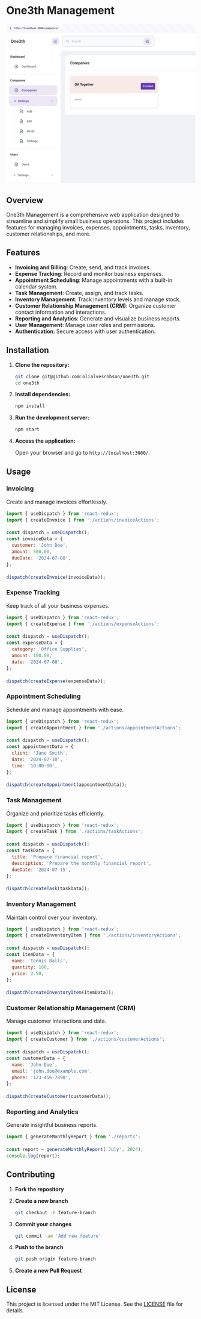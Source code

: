 # One3th Management

![One3th Logo](images/companies_screen.png)  <!-- Add an actual image path if available -->

## Overview

One3th Management is a comprehensive web application designed to streamline and simplify small business operations. This project includes features for managing invoices, expenses, appointments, tasks, inventory, customer relationships, and more.

## Features

- **Invoicing and Billing**: Create, send, and track invoices.
- **Expense Tracking**: Record and monitor business expenses.
- **Appointment Scheduling**: Manage appointments with a built-in calendar system.
- **Task Management**: Create, assign, and track tasks.
- **Inventory Management**: Track inventory levels and manage stock.
- **Customer Relationship Management (CRM)**: Organize customer contact information and interactions.
- **Reporting and Analytics**: Generate and visualize business reports.
- **User Management**: Manage user roles and permissions.
- **Authentication**: Secure access with user authentication.

## Installation

1. **Clone the repository:**

    ```bash
    git clone git@github.com:olialvesrobson/one3th.git
    cd one3th
    ```

2. **Install dependencies:**

    ```bash
    npm install
    ```

3. **Run the development server:**

    ```bash
    npm start
    ```

4. **Access the application:**

    Open your browser and go to `http://localhost:3000/`.

## Usage

### Invoicing

Create and manage invoices effortlessly.

```jsx
import { useDispatch } from 'react-redux';
import { createInvoice } from './actions/invoiceActions';

const dispatch = useDispatch();
const invoiceData = {
  customer: 'John Doe',
  amount: 500.00,
  dueDate: '2024-07-08',
};

dispatch(createInvoice(invoiceData));
```

### Expense Tracking

Keep track of all your business expenses.

```jsx
import { useDispatch } from 'react-redux';
import { createExpense } from './actions/expenseActions';

const dispatch = useDispatch();
const expenseData = {
  category: 'Office Supplies',
  amount: 100.00,
  date: '2024-07-08',
};

dispatch(createExpense(expenseData));
```

### Appointment Scheduling

Schedule and manage appointments with ease.

```jsx
import { useDispatch } from 'react-redux';
import { createAppointment } from './actions/appointmentActions';

const dispatch = useDispatch();
const appointmentData = {
  client: 'Jane Smith',
  date: '2024-07-10',
  time: '10:00:00',
};

dispatch(createAppointment(appointmentData));
```

### Task Management

Organize and prioritize tasks efficiently.

```jsx
import { useDispatch } from 'react-redux';
import { createTask } from './actions/taskActions';

const dispatch = useDispatch();
const taskData = {
  title: 'Prepare financial report',
  description: 'Prepare the monthly financial report',
  dueDate: '2024-07-15',
};

dispatch(createTask(taskData));
```

### Inventory Management

Maintain control over your inventory.

```jsx
import { useDispatch } from 'react-redux';
import { createInventoryItem } from './actions/inventoryActions';

const dispatch = useDispatch();
const itemData = {
  name: 'Tennis Balls',
  quantity: 100,
  price: 2.50,
};

dispatch(createInventoryItem(itemData));
```

### Customer Relationship Management (CRM)

Manage customer interactions and data.

```jsx
import { useDispatch } from 'react-redux';
import { createCustomer } from './actions/customerActions';

const dispatch = useDispatch();
const customerData = {
  name: 'John Doe',
  email: 'john.doe@example.com',
  phone: '123-456-7890',
};

dispatch(createCustomer(customerData));
```

### Reporting and Analytics

Generate insightful business reports.

```jsx
import { generateMonthlyReport } from './reports';

const report = generateMonthlyReport('July', 2024);
console.log(report);
```

## Contributing

1. **Fork the repository**
2. **Create a new branch**

    ```bash
    git checkout -b feature-branch
    ```

3. **Commit your changes**

    ```bash
    git commit -am 'Add new feature'
    ```

4. **Push to the branch**

    ```bash
    git push origin feature-branch
    ```

5. **Create a new Pull Request**

## License

This project is licensed under the MIT License. See the [LICENSE](LICENSE) file for details.

